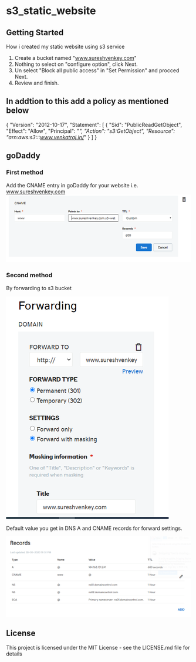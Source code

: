 # s3_static_website
## Getting Started
How i created my static website using s3 service  
1. Create a bucket named "www.sureshvenkey.com"  
2. Nothing to select on "configure option", click Next.    
3. Un select "Block all public access" in "Set Permission"  and procced Next.  
4. Review and finish.

## In addtion to this add a policy as mentioned below  
{
    "Version": "2012-10-17",
    "Statement": [
        {
            "Sid": "PublicReadGetObject",
            "Effect": "Allow",
            "Principal": "*",
            "Action": "s3:GetObject",
            "Resource": "arn:aws:s3:::www.venkatraj.in/*"
        }
    ]
}

## goDaddy 
### First method
Add the CNAME entry in goDaddy for your website i.e. www.sureshvenkey.com
![Image of Yaktocat](https://github.com/sureshvenkey/s3_static_website/blob/master/s3_setting_in_dodaddy.PNG)

### Second method
By forwarding to s3 bucket 

![Image of Yaktocat](https://github.com/sureshvenkey/s3_static_website/blob/master/forwarding_settings.PNG)

Default value you get in DNS A and CNAME records for forward settings.

![Image of Yaktocat](https://github.com/sureshvenkey/s3_static_website/blob/master/default_value_comes_while_forwarding.PNG)

## License
This project is licensed under the MIT License - see the LICENSE.md file for details
